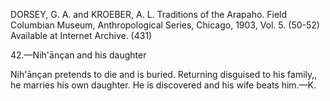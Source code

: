 DORSEY, G. A. and KROEBER, A. L. Traditions of the Arapaho. Field Columbian Museum, Anthropological Series, Chicago, 1903, Vol. 5. (50-52) Available at Internet Archive.  (431)

42.—Nih'ānçan and his daughter

Nih'ānçan pretends to die and is buried. Returning disguised to his family,,
he marries his own daughter. He is discovered and his wife beats him.—K.
